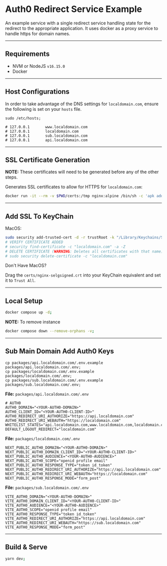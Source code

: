 # Auth0 Redirect Service Example

An example service with a single redirect service handling state for the redirect to the appropriate application. It uses docker as a proxy service to handle https for domain names.

---

## Requirements

- NVM or NodeJS `v16.15.0`
- Docker

---

## Host Configurations

In order to take advantage of the DNS settings for `localdomain.com`, ensure the following is set on your `hosts` file.

```
sudo /etc/hosts;

# 127.0.0.1       www.localdomain.com
# 127.0.0.1       localdomain.com
# 127.0.0.1       sub.localdomain.com
# 127.0.0.1       api.localdomain.com
```

---

## SSL Certificate Generation

**NOTE:** These certificates will need to be generated before any of the other steps.

Generates SSL certificates to allow for HTTPS for `localdomain.com`:

```bash
docker run -it --rm -v $PWD/certs:/tmp nginx:alpine /bin/sh -c 'apk add openssl; openssl req -x509 -nodes -days 365 -subj "/C=CA/ST=QC/O=Company, Inc./CN=localdomain.com" -addext "subjectAltName=DNS:localdomain.com,DNS:sub.localdomain.com,DNS:www.localdomain.com,DNS:api.localdomain.com" -newkey rsa:2048 -keyout /tmp/nginx-selfsigned.key -out /tmp/nginx-selfsigned.crt;';
```

---

## Add SSL To KeyChain

MacOS:

```bash
sudo security add-trusted-cert -d -r trustRoot -k "/Library/Keychains/System.keychain" certs/nginx-selfsigned.crt;
# VERIFY CERTIFICATE ADDED
# security find-certificate -c "localdomain.com" -a -Z
# DELETE CERTIFICATE (WARNING: Deletes all certificates with that name)
# sudo security delete-certificate -c "localdomain.com"
```

Don't Have MacOS?

Drag the `certs/nginx-selgsigned.crt` into your KeyChain equivalent and set it to `Trust All`.

---

## Local Setup

```bash
docker compose up -d;
```

**NOTE:** To remove instance

```bash
docker compose down --remove-orphans -v;
```

---

## Sub Main Domain Add Auth0 Keys

```
cp packages/api.localdomain.com/.env.example packages/api.localdomain.com/.env;
cp packages/localdomain.com/.env.example packages/localdomain.com/.env;
cp packages/sub.localdomain.com/.env.example packages/sub.localdomain.com/.env;
```

**File:** `packages/api.localdomain.com/.env`

```
# AUTH0
AUTH0_DOMAIN="<YOUR-AUTH0-DOMAIN>"
AUTH0_CLIENT_ID="<YOUR-AUTH0-CLIENT-ID>"
AUTH0_REDIRECT_URI_AUTHORIZE="https://api.localdomain.com"
AUTH0_REDIRECT_URI_WEBAUTH="https://localdomain.com"
WHITELIST_STATES="api.localdomain.com,www.localdomain.com,localdomain.com,sub.localdomain.com"
DEFAULT_LOGOUT_REDIRECT="localdomain.com"
```

**File:** `packages/localdomain.com/.env`

```
NEXT_PUBLIC_AUTH0_DOMAIN="<YOUR-AUTH0-DOMAIN>"
NEXT_PUBLIC_AUTH0_DOMAIN_CLIENT_ID="<YOUR-AUTH0-CLIENT-ID>"
NEXT_PUBLIC_AUTH0_AUDIENCE="<YOUR-AUTH0-AUDIENCE>"
NEXT_PUBLIC_AUTH0_SCOPE="openid profile email"
NEXT_PUBLIC_AUTH0_RESPONSE_TYPE="token id_token"
NEXT_PUBLIC_AUTH0_REDIRECT_URI_AUTHORIZE="https://api.localdomain.com"
NEXT_PUBLIC_AUTH0_REDIRECT_URI_WEBAUTH="https://localdomain.com"
NEXT_PUBLIC_AUTH0_RESPONSE_MODE="form_post"
```

**File:** `packages/sub.localdomain.com/.env`

```
VITE_AUTH0_DOMAIN="<YOUR-AUTH0-DOMAIN>"
VITE_AUTH0_DOMAIN_CLIENT_ID="<YOUR-AUTH0-CLIENT-ID>"
VITE_AUTH0_AUDIENCE="<YOUR-AUTH0-AUDIENCE>"
VITE_AUTH0_SCOPE="openid profile email"
VITE_AUTH0_RESPONSE_TYPE="token id_token"
VITE_AUTH0_REDIRECT_URI_AUTHORIZE="https://api.localdomain.com"
VITE_AUTH0_REDIRECT_URI_WEBAUTH="https://sub.localdomain.com"
VITE_AUTH0_RESPONSE_MODE="form_post"
```

---

## Build & Serve

```bash
yarn dev;
```
